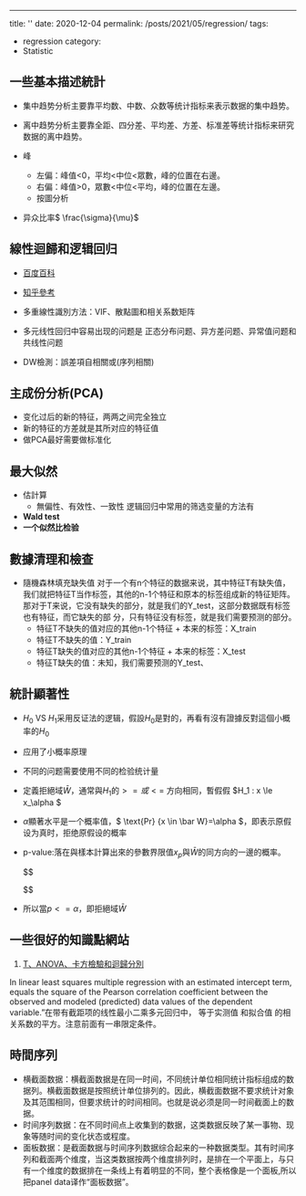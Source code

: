 ---
title: ''
date: 2020-12-04
permalink: /posts/2021/05/regression/
tags:
  - regression
category:
  - Statistic


## 一些基本描述統計

- 集中趋势分析主要靠平均数、中数、众数等统计指标来表示数据的集中趋势。
- 离中趋势分析主要靠全距、四分差、平均差、方差、标准差等统计指标来研究数据的离中趋势。

- 峰
  - 左偏：峰值<0，平均<中位<眾數，峰的位置在右邊。
  - 右偏：峰值>0，眾數<中位<平均，峰的位置在左邊。
  - 按圖分析
  
- 异众比率$ \frac{\sigma}{\mu}$

## 線性迴歸和逻辑回归
- [百度百科](https://baike.baidu.com/item/logistic%E5%9B%9E%E5%BD%92)
- [知乎參考](https://zhuanlan.zhihu.com/p/28408516)

- 多重線性識別方法：VIF、散點圖和相关系数矩阵
- 多元线性回归中容易出现的问题是 正态分布问题、异方差问题、异常值问题和共线性问题 

- DW檢測：誤差項自相關或(序列相關)

## 主成份分析(PCA)

-	变化过后的新的特征，两两之间完全独立
- 新的特征的方差就是其所对应的特征值
- 做PCA最好需要做标准化

## 最大似然  
- 估計算
  - 無偏性、有效性、一致性
逻辑回归中常用的筛选变量的方法有
- **Wald test** 
- **一个似然比检验**


## 數據清理和檢查

- 隨機森林填充缺失值
对于一个有n个特征的数据来说，其中特征T有缺失值，我们就把特征T当作标签，其他的n-1个特征和原本的标签组成新的特征矩阵。那对于T来说，它没有缺失的部分，就是我们的Y_test，这部分数据既有标签也有特征，而它缺失的部 分，只有特征没有标签，就是我们需要预测的部分。
  - 特征T不缺失的值对应的其他n-1个特征 + 本来的标签：X_train
  - 特征T不缺失的值：Y_train
  - 特征T缺失的值对应的其他n-1个特征 + 本来的标签：X_test
  - 特征T缺失的值：未知，我们需要预测的Y_test、


## 統計顯著性

- $H_0$ VS $H_1$采用反证法的逻辑，假設$H_0$是對的，再看有沒有證據反對這個小概率的$H_0$
- 应用了小概率原理
- 不同的问题需要使用不同的检验统计量
- 定義拒絕域$\bar W$，通常與$H_1$的$>=或<=$ 方向相同，暫假假 $H_1 : x \le x_\alpha  $
- $\alpha$顯著水平是一个概率值，$ \text{Pr} {x \in \bar W}=\alpha $，即表示原假设为真时，拒绝原假设的概率
- p-value:落在與樣本計算出來的參數界限值$x_p$與$\bar W$的同方向的一邊的概率。
  
  $$

  $$

- 所以當$p<=\alpha$，即拒絕域$\bar W$
  
## 一些很好的知識點網站



1. [T、ANOVA、卡方檢驗和迴歸分別](https://www1.cgmh.org.tw/intr/intr2/ebmlink/doc/%E7%B5%B1%E8%A8%88%E6%95%99%E5%AD%B89411.pdf)






In linear least squares multiple regression with an estimated intercept term,   equals the square of the Pearson correlation coefficient between the observed  and modeled (predicted)  data values of the dependent variable.”在带有截距项的线性最小二乘多元回归中，  等于实测值  和拟合值  的相关系数的平方。注意前面有一串限定条件。






## 時間序列

- 横截面数据：横截面数据是在同一时间，不同统计单位相同统计指标组成的数据列。横截面数据是按照统计单位排列的。因此，横截面数据不要求统计对象及其范围相同，但要求统计的时间相同。也就是说必须是同一时间截面上的数据。
- 时间序列数据：在不同时间点上收集到的数据，这类数据反映了某一事物、现象等随时间的变化状态或程度。
- 面板数据：是截面数据与时间序列数据综合起来的一种数据类型。其有时间序列和截面两个维度，当这类数据按两个维度排列时，是排在一个平面上，与只有一个维度的数据排在一条线上有着明显的不同，整个表格像是一个面板,所以把panel data译作“面板数据”。

